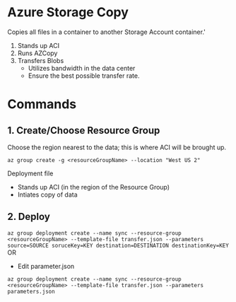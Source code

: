 # Azure Storage Copy
Copies all files in a container to another Storage Account container.'

1. Stands up ACI
2. Runs AZCopy
3. Transfers Blobs
    - Utilizes bandwidth in the data center
    - Ensure the best possible transfer rate.

# Commands
## 1. Create/Choose Resource Group
Choose the region nearest to the data; this is where ACI will be brought up.

``
az group create -g <resourceGroupName> --location "West US 2"
``

Deployment file
- Stands up ACI (in the region of the Resource Group)
- Intiates copy of data

## 2. Deploy
``
az group deployment create --name sync --resource-group <resourceGroupName> --template-file transfer.json --parameters source=SOURCE soruceKey=KEY destination=DESTINATION destinationKey=KEY
``
OR
- Edit parameter.json

``
az group deployment create --name sync --resource-group <resourceGroupName> --template-file transfer.json --parameters parameters.json
``